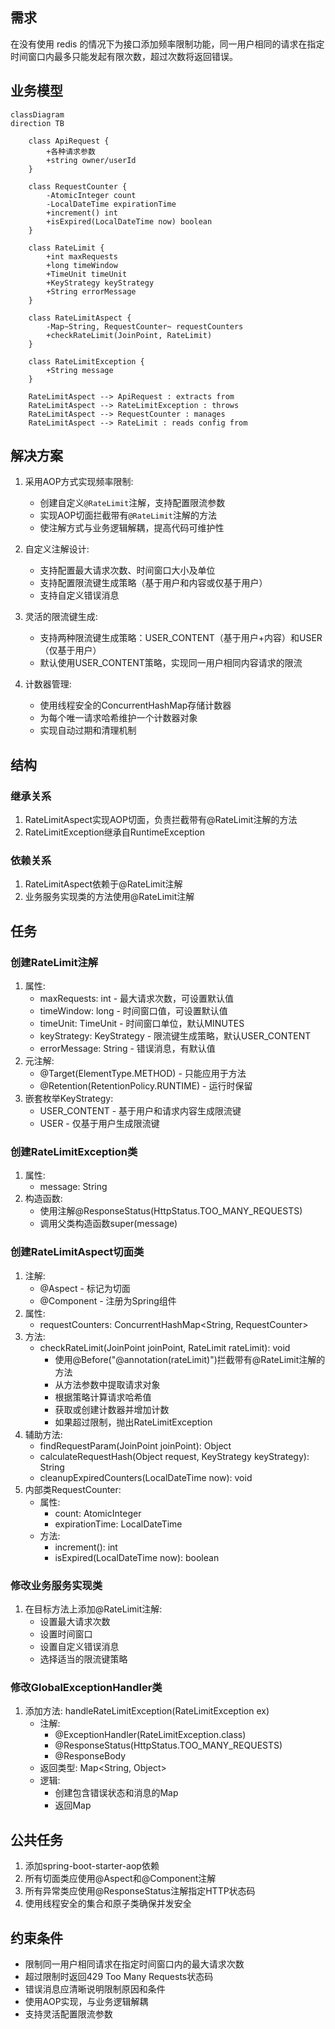 ## 需求
在没有使用 redis 的情况下为接口添加频率限制功能，同一用户相同的请求在指定时间窗口内最多只能发起有限次数，超过次数将返回错误。

## 业务模型
```mermaid
classDiagram
direction TB

    class ApiRequest {
        +各种请求参数
        +string owner/userId
    }
    
    class RequestCounter {
        -AtomicInteger count
        -LocalDateTime expirationTime
        +increment() int
        +isExpired(LocalDateTime now) boolean
    }
    
    class RateLimit {
        +int maxRequests
        +long timeWindow
        +TimeUnit timeUnit
        +KeyStrategy keyStrategy
        +String errorMessage
    }
    
    class RateLimitAspect {
        -Map~String, RequestCounter~ requestCounters
        +checkRateLimit(JoinPoint, RateLimit)
    }
    
    class RateLimitException {
        +String message
    }
    
    RateLimitAspect --> ApiRequest : extracts from
    RateLimitAspect --> RateLimitException : throws
    RateLimitAspect --> RequestCounter : manages
    RateLimitAspect --> RateLimit : reads config from
```

## 解决方案
1. 采用AOP方式实现频率限制:
    - 创建自定义`@RateLimit`注解，支持配置限流参数
    - 实现AOP切面拦截带有`@RateLimit`注解的方法
    - 使注解方式与业务逻辑解耦，提高代码可维护性

2. 自定义注解设计:
    - 支持配置最大请求次数、时间窗口大小及单位
    - 支持配置限流键生成策略（基于用户和内容或仅基于用户）
    - 支持自定义错误消息

3. 灵活的限流键生成:
    - 支持两种限流键生成策略：USER_CONTENT（基于用户+内容）和USER（仅基于用户）
    - 默认使用USER_CONTENT策略，实现同一用户相同内容请求的限流

4. 计数器管理:
    - 使用线程安全的ConcurrentHashMap存储计数器
    - 为每个唯一请求哈希维护一个计数器对象
    - 实现自动过期和清理机制

## 结构

### 继承关系
1. RateLimitAspect实现AOP切面，负责拦截带有@RateLimit注解的方法
2. RateLimitException继承自RuntimeException

### 依赖关系
1. RateLimitAspect依赖于@RateLimit注解
2. 业务服务实现类的方法使用@RateLimit注解

## 任务

### 创建RateLimit注解
1. 属性:
    - maxRequests: int - 最大请求次数，可设置默认值
    - timeWindow: long - 时间窗口值，可设置默认值
    - timeUnit: TimeUnit - 时间窗口单位，默认MINUTES
    - keyStrategy: KeyStrategy - 限流键生成策略，默认USER_CONTENT
    - errorMessage: String - 错误消息，有默认值
2. 元注解:
    - @Target(ElementType.METHOD) - 只能应用于方法
    - @Retention(RetentionPolicy.RUNTIME) - 运行时保留
3. 嵌套枚举KeyStrategy:
    - USER_CONTENT - 基于用户和请求内容生成限流键
    - USER - 仅基于用户生成限流键

### 创建RateLimitException类
1. 属性:
    - message: String
2. 构造函数:
    - 使用注解@ResponseStatus(HttpStatus.TOO_MANY_REQUESTS)
    - 调用父类构造函数super(message)

### 创建RateLimitAspect切面类
1. 注解:
    - @Aspect - 标记为切面
    - @Component - 注册为Spring组件
2. 属性:
    - requestCounters: ConcurrentHashMap<String, RequestCounter>
3. 方法:
    - checkRateLimit(JoinPoint joinPoint, RateLimit rateLimit): void
        - 使用@Before("@annotation(rateLimit)")拦截带有@RateLimit注解的方法
        - 从方法参数中提取请求对象
        - 根据策略计算请求哈希值
        - 获取或创建计数器并增加计数
        - 如果超过限制，抛出RateLimitException
4. 辅助方法:
    - findRequestParam(JoinPoint joinPoint): Object
    - calculateRequestHash(Object request, KeyStrategy keyStrategy): String
    - cleanupExpiredCounters(LocalDateTime now): void
5. 内部类RequestCounter:
    - 属性:
        - count: AtomicInteger
        - expirationTime: LocalDateTime
    - 方法:
        - increment(): int
        - isExpired(LocalDateTime now): boolean

### 修改业务服务实现类
1. 在目标方法上添加@RateLimit注解:
    - 设置最大请求次数
    - 设置时间窗口
    - 设置自定义错误消息
    - 选择适当的限流键策略

### 修改GlobalExceptionHandler类
1. 添加方法: handleRateLimitException(RateLimitException ex)
    - 注解:
        - @ExceptionHandler(RateLimitException.class)
        - @ResponseStatus(HttpStatus.TOO_MANY_REQUESTS)
        - @ResponseBody
    - 返回类型: Map<String, Object>
    - 逻辑:
        - 创建包含错误状态和消息的Map
        - 返回Map

## 公共任务
1. 添加spring-boot-starter-aop依赖
2. 所有切面类应使用@Aspect和@Component注解
3. 所有异常类应使用@ResponseStatus注解指定HTTP状态码
4. 使用线程安全的集合和原子类确保并发安全

## 约束条件
- 限制同一用户相同请求在指定时间窗口内的最大请求次数
- 超过限制时返回429 Too Many Requests状态码
- 错误消息应清晰说明限制原因和条件
- 使用AOP实现，与业务逻辑解耦
- 支持灵活配置限流参数 